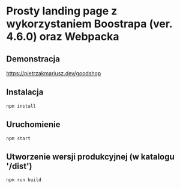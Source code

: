 # Prosty landing page z wykorzystaniem Boostrapa (ver. 4.6.0) oraz Webpacka

## Demonstracja
<https://pietrzakmariusz.dev/goodshop>
## Instalacja
`npm install`
## Uruchomienie
`npm start`

## Utworzenie wersji produkcyjnej (w katalogu '/dist')
`npm run build` 